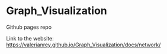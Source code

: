 # Graph_Visualization
Github pages repo

Link to the website: https://valerianrey.github.io/Graph_Visualization/docs/network/
